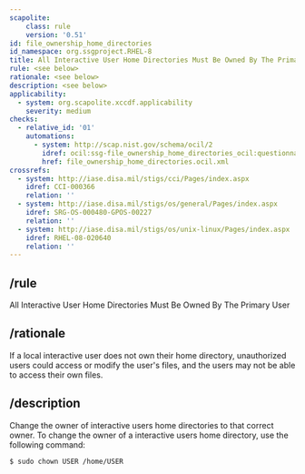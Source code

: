 ```yaml
---
scapolite:
    class: rule
    version: '0.51'
id: file_ownership_home_directories
id_namespace: org.ssgproject.RHEL-8
title: All Interactive User Home Directories Must Be Owned By The Primary User
rule: <see below>
rationale: <see below>
description: <see below>
applicability:
  - system: org.scapolite.xccdf.applicability
    severity: medium
checks:
  - relative_id: '01'
    automations:
      - system: http://scap.nist.gov/schema/ocil/2
        idref: ocil:ssg-file_ownership_home_directories_ocil:questionnaire:1
        href: file_ownership_home_directories.ocil.xml
crossrefs:
  - system: http://iase.disa.mil/stigs/cci/Pages/index.aspx
    idref: CCI-000366
    relation: ''
  - system: http://iase.disa.mil/stigs/os/general/Pages/index.aspx
    idref: SRG-OS-000480-GPOS-00227
    relation: ''
  - system: http://iase.disa.mil/stigs/os/unix-linux/Pages/index.aspx
    idref: RHEL-08-020640
    relation: ''
---
```



## /rule

All Interactive User Home Directories Must Be Owned By The Primary User

## /rationale

If
a local interactive user does not own their home directory, unauthorized
users could access or modify the user\'s files, and the users may not be
able to access their own files.

## /description

Change
the owner of interactive users home directories to that correct owner.
To change the owner of a interactive users home directory, use the
following command:

``` 
$ sudo chown USER /home/USER
```
